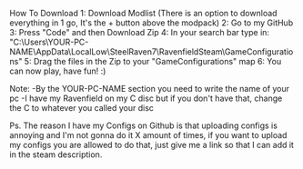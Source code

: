 How To Download 1: Download Modlist (There is an option to download everything in 1 go, It's the + button above the modpack) 2: Go to my GitHub 3: Press "Code" and then Download Zip 4: In your search bar type in: "C:\Users\YOUR-PC-NAME\AppData\LocalLow\SteelRaven7\RavenfieldSteam\GameConfigurations" 5: Drag the files in the Zip to your "GameConfigurations" map 6: You can now play, have fun! :)

Note: -By the YOUR-PC-NAME section you need to write the name of your pc -I have my Ravenfield on my C disc but if you don't have that, change the C to whatever you called your disc

Ps. The reason I have my Configs on Github is that uploading configs is annoying and I'm not gonna do it X amount of times, if you want to upload my configs you are allowed to do that, just give me a link so that I can add it in the steam description.
